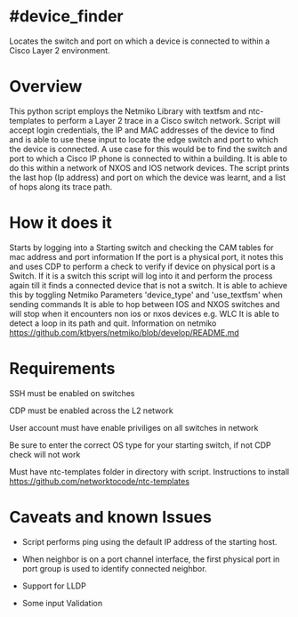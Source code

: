 #device_finder
==============
Locates the switch and port on which a device is connected to within a Cisco Layer 2 environment.

Overview
==========
This python script employs the Netmiko Library with textfsm and ntc-templates to perform a Layer 2 trace in a Cisco switch network.
Script will accept login credentials, the IP and MAC addresses of the device to find and is able to use these input to locate 
the edge switch and port to which the device is connected. A use case for this would be to find the switch and port 
to which a Cisco IP phone is connected to within a building. It is able to do this within a network of NXOS and IOS network devices.
The script prints the last hop (Ip address) and port on which the device was learnt, and a list of hops along its trace path. 


How it does it
==============
Starts by logging into a Starting switch and checking the CAM tables for mac address and port information 
If the port is a physical port, it notes this and uses CDP to perform a check to verify if device on physical port is a Switch.
If it is a switch this script will log into it and perform the process again till it finds a connected device that is not a switch.
It is able to achieve this by toggling Netmiko Parameters 'device_type' and 'use_textfsm' when sending commands
It is able to hop between IOS and NXOS switches and will stop when it encounters non ios or nxos devices e.g. WLC
It is able to detect a loop in its path and quit. 
Information on netmiko https://github.com/ktbyers/netmiko/blob/develop/README.md

Requirements
============
SSH must be enabled on switches

CDP must be enabled across the L2 network

User account must have enable priviliges on all switches in network

Be sure to enter the correct OS type for your starting switch, if not CDP check will not work 

Must have ntc-templates folder in directory with script. Instructions to install https://github.com/networktocode/ntc-templates


Caveats and known Issues
===============================
- Script performs ping using the default IP address of the starting host.

- When neighbor is on a port channel interface, the first physical port in port group is used to identify connected neighbor.

- Support for LLDP

- Some input Validation

